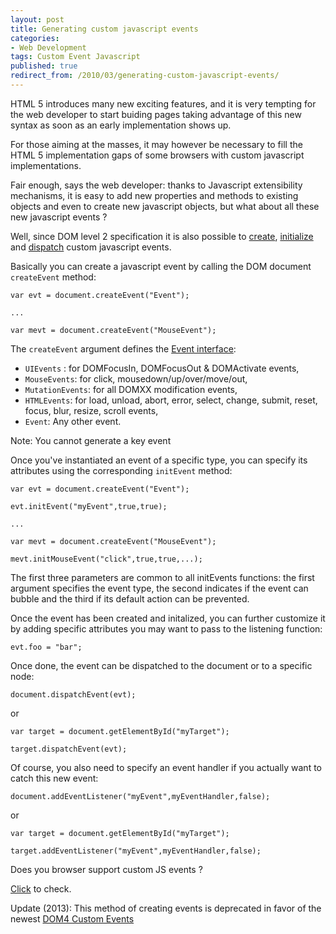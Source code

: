 ```yaml
---
layout: post
title: Generating custom javascript events
categories:
- Web Development
tags: Custom Event Javascript
published: true
redirect_from: /2010/03/generating-custom-javascript-events/
---
```

HTML 5 introduces many new exciting features, and it is very tempting 
for the web developer to start buiding pages taking advantage of this 
new syntax as soon as an early implementation shows up.

<!--more-->

For those aiming at the masses, it may however be necessary to fill the 
HTML 5 implementation gaps of some browsers with custom javascript 
implementations.

Fair enough, says the web developer: thanks to Javascript extensibility 
mechanisms, it is easy to add new properties and methods to existing 
objects and even to create new javascript objects, but what about all 
these new javascript events ?

Well, since DOM level 2 specification it is also possible to 
[create](http://www.w3.org/TR/DOM-Level-2-Events/events.html#Events-document),
[initialize](http://www.w3.org/TR/DOM-Level-2-Events/events.html#Events-interface) and
[dispatch](http://www.w3.org/TR/DOM-Level-2-Events/events.html#Events-Registration-interfaces)
custom javascript events.

Basically you can create a javascript event by calling the DOM document <code>createEvent</code> method:

    
    var evt = document.createEvent("Event");
    
    ...
    
    var mevt = document.createEvent("MouseEvent");
    

The <code>createEvent</code> argument defines the <a href="http://www.w3.org/TR/DOM-Level-2-Events/events.html#Events-eventgroupings-uievents" alt="1.6.1. User Interface event types">Event interface</a>:

* <code>UIEvents</code> : for DOMFocusIn, DOMFocusOut & DOMActivate events,
* <code>MouseEvents</code>: for click, mousedown/up/over/move/out,
* <code>MutationEvents</code>: for all DOMXX modification events,
* <code>HTMLEvents</code>: for load, unload, abort, error, select, change, submit, reset, focus, blur, resize, scroll events,
* <code>Event</code>: Any other event.

Note: You cannot generate a key event

Once you've instantiated an event of a specific type, you can specify 
its attributes using the corresponding <code>initEvent</code> method:

    var evt = document.createEvent("Event");
    
    evt.initEvent("myEvent",true,true); 
    
    ...
    
    var mevt = document.createEvent("MouseEvent");
    
    mevt.initMouseEvent("click",true,true,...); 

The first three parameters are common to all initEvents functions: 
the first argument specifies the event type, the second indicates if the
 event can bubble and the third if its default action can be prevented.

Once the event has been created and initalized, you can further customize
 it by adding specific attributes you may want to pass to the listening function:

    evt.foo = "bar";

Once done, the event can be dispatched to the document or to a specific node:
    
    document.dispatchEvent(evt);

or

    var target = document.getElementById("myTarget");
    
    target.dispatchEvent(evt);

Of course, you also need to specify an event handler if you actually 
want to catch this new event:

    document.addEventListener("myEvent",myEventHandler,false);

or

    var target = document.getElementById("myTarget");
    
    target.addEventListener("myEvent",myEventHandler,false);

<script type="text/javascript">
function customJSEvent(){
var evt = document.createEvent("Event");
evt.initEvent("myEvent",true,true); 
evt.foo = "bar";
document.dispatchEvent(evt);
}
function handleEvent(e){
alert("OK: Received "+ e.type + " event with foo=" + e.foo);
}
document.addEventListener("myEvent",handleEvent,false);
</script>

Does you browser support custom JS events ?

<a href="#" onclick="customJSEvent();">Click</a> to check.

Update (2013): This method of creating events is deprecated in favor of the newest [DOM4 Custom Events](https://developer.mozilla.org/en-US/docs/Web/API/CustomEvent)
